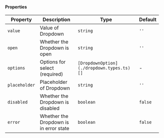 #### Properties

| Property      | Description                            | Type                                      | Default |
| ------------- | -------------------------------------- | ----------------------------------------- | ------- |
| `value`       | Value of Dropdown                      | `string`                                  | `''`    |
| `open`        | Whether the Dropdown is open           | `string`                                  | `''`    |
| `options`     | Options for select (required)          | `[DropdownOption](./dropdown.types.ts)[]` | -       |
| `placeholder` | Placeholder of Dropdown                | `string`                                  | `''`    |
| `disabled`    | Whether the Dropdown is disabled       | `boolean`                                 | `false` |
| `error`       | Whether the Dropdown is in error state | `boolean`                                 | `false` |
